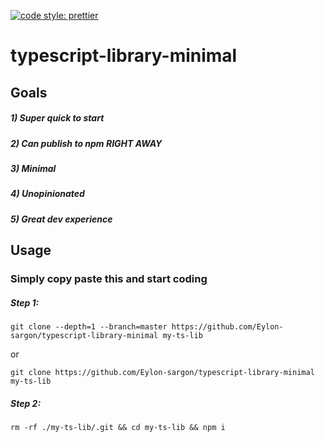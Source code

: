 [![code style: prettier](https://img.shields.io/badge/code_style-prettier-ff69b4.svg?style=flat-square)](https://github.com/prettier/prettier)

# typescript-library-minimal

## Goals
##### 1) Super quick to start
##### 2) Can publish to npm RIGHT AWAY
##### 3) Minimal
##### 4) Unopinionated
##### 5) Great dev experience

## Usage

### Simply copy paste this and start coding
##### Step 1:
`git clone --depth=1 --branch=master https://github.com/Eylon-sargon/typescript-library-minimal my-ts-lib`

or

`git clone https://github.com/Eylon-sargon/typescript-library-minimal my-ts-lib`

##### Step 2:
`rm -rf ./my-ts-lib/.git && cd my-ts-lib && npm i`

